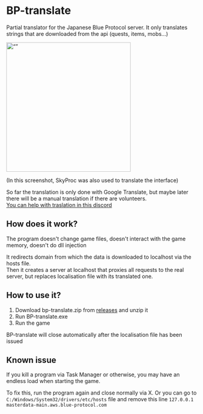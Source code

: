# BP-translate

Partial translator for the Japanese Blue Protocol server. It only translates strings that are downloaded from the api (quests, items, mobs...)
 
<img src="https://i.imgur.com/PwC50La.png" alt= “” width="328" height="341">

(In this screenshot, SkyProc was also used to translate the interface)

So far the translation is only done with Google Translate, but maybe later there will be a manual translation if there are volunteers.  
[You can help with traslation in this discord](https://discord.gg/nVfDBy97aK) 

## How does it work?

The program doesn't change game files, doesn't interact with the game memory, doesn't do dll injection

It redirects domain from which the data is downloaded to localhost via the hosts file.  
Then it creates a server at localhost that proxies all requests to the real server, but replaces localisation file with its translated one.

## How to use it?

1. Download bp-translate.zip from [releases](https://github.com/ArtFect/BP-translate/releases) and unzip it
2. Run BP-translate.exe
3. Run the game

BP-translate will close automatically after the localisation file has been issued

## Known issue

If you kill a program via Task Manager or otherwise, you may have an endless load when starting the game.

To fix this, run the program again and close normally via X.  Or you can go to `C:/Windows/System32/drivers/etc/hosts` file and remove this line `127.0.0.1 masterdata-main.aws.blue-protocol.com`
